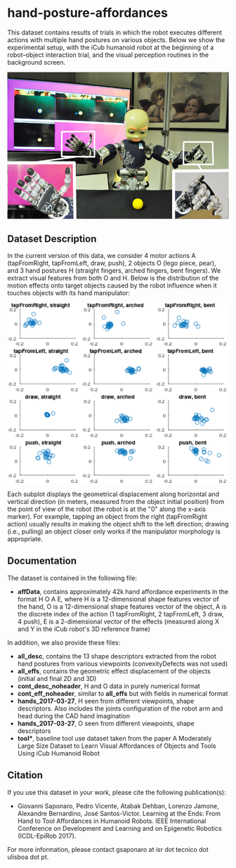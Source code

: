 # hand-posture-affordances

This dataset contains results of trials in which the robot executes different actions with multiple hand postures on various objects. Below we show the experimental setup, with the iCub humanoid robot at the beginning of a robot–object interaction trial, and the visual perception routines in the background screen.

<img src="misc/icub_with_different_hands-smaller2_lighter.png" alt="Experimental setup." style="width: 800px;"/>

## Dataset Description

In the current version of this data, we consider 4 motor actions A (tapFromRight, tapFromLeft, draw, push), 2 objects O (lego piece, pear), and 3 hand postures H (straight fingers, arched fingers, bent fingers). We extract visual features from both O and H. Below is the distribution of the motion effects onto target objects caused by the robot influence when it touches objects with its hand manipulator:

<img src="misc/all_hand_effects_2obj.png" alt="Distribution of effects." style="width: 800px;"/>

Each subplot displays the geometrical displacement along horizontal and vertical direction (in meters, measured from the object initial position) from the point of view of the robot (the robot is at the "0" along the x-axis marker). For example, tapping an object from the right (tapFromRight action) usually results in making the object shift to the left direction; drawing (i.e., pulling) an object closer only works if the manipulator morphology is appropriate.

## Documentation

The dataset is contained in the following file:
- **affData**, contains approximately 42k hand affordance experiments in the format H O A E, where H is a 12-dimensional shape features vector of the hand, O is a 12-dimensional shape features vector of the object, A is the discrete index of the action (1 tapFromRight, 2 tapFromLeft, 3 draw, 4 push), E is a 2-dimensional vector of the effects (measured along X and Y in the iCub robot's 3D reference frame)

In addition, we also provide these files:
- **all_desc**, contains the 13 shape descriptors extracted from the robot hand postures from various viewpoints (convexityDefects was not used)
- **all_effs**, contains the geometric effect displacement of the objects (initial and final 2D and 3D)
- **cont_desc_noheader**, H and O data in purely numerical format
- **cont_eff_noheader**, similar to **all_effs** but with fields in numerical format
- **hands_2017-03-27**, H seen from different viewpoints, shape descriptors. Also includes the joints configuration of the robot arm and head during the CAD hand imagination
- **hands_2017-03-27**, O seen from different viewpoints, shape descriptors
- **tool\***, baseline tool use dataset taken from the paper A Moderately Large Size Dataset to Learn Visual Affordances of Objects and Tools Using iCub Humanoid Robot

## Citation

If you use this dataset in your work, please cite the following publication(s):

* Giovanni Saponaro, Pedro Vicente, Atabak Dehban, Lorenzo Jamone, Alexandre Bernardino, José Santos-Victor. Learning at the Ends: From Hand to Tool Affordances in Humanoid Robots. IEEE International Conference on Development and Learning and on Epigenetic Robotics (ICDL-EpiRob 2017).

For more information, please contact gsaponaro at isr dot tecnico dot ulisboa dot pt.
